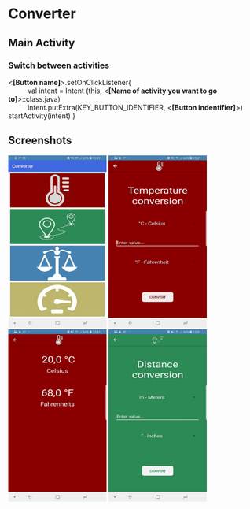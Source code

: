 # Converter

## Main Activity
### Switch between activities <br />
<**[Button name]**>.setOnClickListener{<br />
            val intent = Intent (this, <**[Name of activity you want to go to]**>::class.java)<br />
            intent.putExtra(KEY_BUTTON_IDENTIFIER, <**[Button indentifier]**>)<br />
            startActivity(intent) } <br />
            
## Screenshots
<img src="https://github.com/LukaZagar1995/Converter/blob/master/IzgledAplikacije/MainMenu.jpg" width="200" height="350"> <img src="https://github.com/LukaZagar1995/Converter/blob/master/IzgledAplikacije/TemperatureConversion.jpg" width="200" height="350"> <img src="https://github.com/LukaZagar1995/Converter/blob/master/IzgledAplikacije/Result.jpg" width="200" height="350"> <img src="https://github.com/LukaZagar1995/Converter/blob/master/IzgledAplikacije/DistanceConversion.jpg" width="200" height="350">
